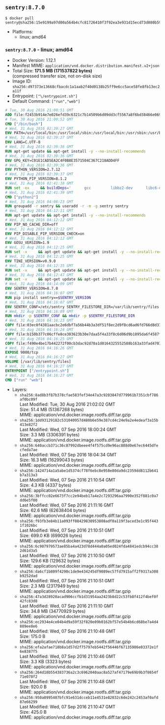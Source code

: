 ## `sentry:8.7.0`

```console
$ docker pull sentry@sha256:15e9199a97d00a564b4cfc81726410f3f92ea3e931d15ecd73d080b5938004c4
```

-	Platforms:
	-	linux; amd64

### `sentry:8.7.0` - linux; amd64

-	Docker Version: 1.12.1
-	Manifest MIME: `application/vnd.docker.distribution.manifest.v2+json`
-	Total Size: **171.5 MB (171537822 bytes)**  
	(compressed transfer size, not on-disk size)
-	Image ID: `sha256:d97373e13668cfbacdc1a1aab2f40d0138b25ff9e6cc5ace58fe8fb13ec2a11f`
-	Entrypoint: `["\/entrypoint.sh"]`
-	Default Command: `["run","web"]`

```dockerfile
# Tue, 30 Aug 2016 21:00:51 GMT
ADD file:f2453b914e7e026efd39c6321c7b14509b6d09dd3cf5567a8f6bd38466e06954 in / 
# Tue, 30 Aug 2016 21:00:52 GMT
CMD ["/bin/bash"]
# Wed, 31 Aug 2016 02:39:27 GMT
ENV PATH=/usr/local/bin:/usr/local/sbin:/usr/local/bin:/usr/sbin:/usr/bin:/sbin:/bin
# Wed, 31 Aug 2016 02:39:27 GMT
ENV LANG=C.UTF-8
# Wed, 31 Aug 2016 02:39:36 GMT
RUN apt-get update && apt-get install -y --no-install-recommends 		ca-certificates 		libsqlite3-0 		libssl1.0.0 	&& rm -rf /var/lib/apt/lists/*
# Wed, 31 Aug 2016 02:39:36 GMT
ENV GPG_KEY=C01E1CAD5EA2C4F0B8E3571504C367C218ADD4FF
# Wed, 31 Aug 2016 02:39:36 GMT
ENV PYTHON_VERSION=2.7.12
# Wed, 31 Aug 2016 02:39:37 GMT
ENV PYTHON_PIP_VERSION=8.1.2
# Wed, 31 Aug 2016 02:41:38 GMT
RUN set -ex 	&& buildDeps=' 		gcc 		libbz2-dev 		libc6-dev 		libdb-dev 		libncurses-dev 		libreadline-dev 		libsqlite3-dev 		libssl-dev 		make 		tcl-dev 		tk-dev 		wget 		xz-utils 		zlib1g-dev 	' 	&& apt-get update && apt-get install -y $buildDeps --no-install-recommends && rm -rf /var/lib/apt/lists/* 		&& wget -O python.tar.xz "https://www.python.org/ftp/python/${PYTHON_VERSION%%[a-z]*}/Python-$PYTHON_VERSION.tar.xz" 	&& wget -O python.tar.xz.asc "https://www.python.org/ftp/python/${PYTHON_VERSION%%[a-z]*}/Python-$PYTHON_VERSION.tar.xz.asc" 	&& export GNUPGHOME="$(mktemp -d)" 	&& gpg --keyserver ha.pool.sks-keyservers.net --recv-keys "$GPG_KEY" 	&& gpg --batch --verify python.tar.xz.asc python.tar.xz 	&& rm -r "$GNUPGHOME" python.tar.xz.asc 	&& mkdir -p /usr/src/python 	&& tar -xJC /usr/src/python --strip-components=1 -f python.tar.xz 	&& rm python.tar.xz 		&& cd /usr/src/python 	&& ./configure 		--enable-shared 		--enable-unicode=ucs4 	&& make -j$(nproc) 	&& make install 	&& ldconfig 			&& wget -O /tmp/get-pip.py 'https://bootstrap.pypa.io/get-pip.py' 		&& python2 /tmp/get-pip.py "pip==$PYTHON_PIP_VERSION" 		&& rm /tmp/get-pip.py 	&& pip install --no-cache-dir --upgrade --force-reinstall "pip==$PYTHON_PIP_VERSION" 	&& [ "$(pip list |tac|tac| awk -F '[ ()]+' '$1 == "pip" { print $2; exit }')" = "$PYTHON_PIP_VERSION" ] 		&& find /usr/local -depth 		\( 			\( -type d -a -name test -o -name tests \) 			-o 			\( -type f -a -name '*.pyc' -o -name '*.pyo' \) 		\) -exec rm -rf '{}' + 	&& apt-get purge -y --auto-remove $buildDeps 	&& rm -rf /usr/src/python ~/.cache
# Wed, 31 Aug 2016 02:41:39 GMT
CMD ["python2"]
# Wed, 31 Aug 2016 04:08:23 GMT
RUN groupadd -r sentry && useradd -r -m -g sentry sentry
# Wed, 31 Aug 2016 04:12:11 GMT
RUN apt-get update && apt-get install -y --no-install-recommends         gcc         git         libffi-dev         libjpeg-dev         libpq-dev         libxml2-dev         libxslt-dev         libyaml-dev     && rm -rf /var/lib/apt/lists/*
# Wed, 31 Aug 2016 04:12:12 GMT
ENV PIP_NO_CACHE_DIR=off
# Wed, 31 Aug 2016 04:12:12 GMT
ENV PIP_DISABLE_PIP_VERSION_CHECK=on
# Wed, 31 Aug 2016 04:12:12 GMT
ENV GOSU_VERSION=1.9
# Wed, 31 Aug 2016 04:12:25 GMT
RUN set -x     && apt-get update && apt-get install -y --no-install-recommends wget && rm -rf /var/lib/apt/lists/*     && wget -O /usr/local/bin/gosu "https://github.com/tianon/gosu/releases/download/$GOSU_VERSION/gosu-$(dpkg --print-architecture)"     && wget -O /usr/local/bin/gosu.asc "https://github.com/tianon/gosu/releases/download/$GOSU_VERSION/gosu-$(dpkg --print-architecture).asc"     && export GNUPGHOME="$(mktemp -d)"     && gpg --keyserver ha.pool.sks-keyservers.net --recv-keys B42F6819007F00F88E364FD4036A9C25BF357DD4     && gpg --batch --verify /usr/local/bin/gosu.asc /usr/local/bin/gosu     && rm -r "$GNUPGHOME" /usr/local/bin/gosu.asc     && chmod +x /usr/local/bin/gosu     && gosu nobody true     && apt-get purge -y --auto-remove wget
# Wed, 31 Aug 2016 04:12:25 GMT
ENV TINI_VERSION=v0.9.0
# Wed, 31 Aug 2016 04:12:35 GMT
RUN set -x     && apt-get update && apt-get install -y --no-install-recommends wget && rm -rf /var/lib/apt/lists/*     && wget -O /usr/local/bin/tini "https://github.com/krallin/tini/releases/download/$TINI_VERSION/tini"     && wget -O /usr/local/bin/tini.asc "https://github.com/krallin/tini/releases/download/$TINI_VERSION/tini.asc"     && export GNUPGHOME="$(mktemp -d)"     && gpg --keyserver ha.pool.sks-keyservers.net --recv-keys 6380DC428747F6C393FEACA59A84159D7001A4E5     && gpg --batch --verify /usr/local/bin/tini.asc /usr/local/bin/tini     && rm -r "$GNUPGHOME" /usr/local/bin/tini.asc     && chmod +x /usr/local/bin/tini     && tini -h     && apt-get purge -y --auto-remove wget
# Wed, 31 Aug 2016 04:12:47 GMT
RUN set -x     && apt-get update && apt-get install -y --no-install-recommends make && rm -rf /var/lib/apt/lists/*     && pip install librabbitmq==1.6.1     && python -c 'import librabbitmq'     && apt-get purge -y --auto-remove make
# Wed, 31 Aug 2016 04:14:09 GMT
ENV SENTRY_VERSION=8.7.0
# Wed, 31 Aug 2016 04:16:07 GMT
RUN pip install sentry==$SENTRY_VERSION
# Wed, 31 Aug 2016 04:16:07 GMT
ENV SENTRY_CONF=/etc/sentry SENTRY_FILESTORE_DIR=/var/lib/sentry/files
# Wed, 31 Aug 2016 04:16:09 GMT
RUN mkdir -p $SENTRY_CONF && mkdir -p $SENTRY_FILESTORE_DIR
# Wed, 31 Aug 2016 04:16:23 GMT
COPY file:03ec0f4381aacbc2e6dbf7a56b44b3a3df51f8ec2d9f8cd6ad6fd766d8d378a3 in /etc/sentry/ 
# Wed, 31 Aug 2016 04:16:24 GMT
COPY file:b150b377c06cffe8ce303623b30e7daa5f4a33f8c6d06d9b1095da6f4587f69b in /etc/sentry/ 
# Wed, 31 Aug 2016 04:16:25 GMT
COPY file:f490e4be17b442272f00cb3dac92d70a1d0164325552588b163a33fad4701f18 in /entrypoint.sh 
# Wed, 31 Aug 2016 04:16:26 GMT
EXPOSE 9000/tcp
# Wed, 31 Aug 2016 04:16:27 GMT
VOLUME [/var/lib/sentry/files]
# Wed, 31 Aug 2016 04:16:27 GMT
ENTRYPOINT ["/entrypoint.sh"]
# Wed, 31 Aug 2016 04:16:27 GMT
CMD ["run" "web"]
```

-	Layers:
	-	`sha256:8ad8b3f87b378cfae583fef34e47a3c9203847d779961b7351cbf786af0bc09f`  
		Last Modified: Tue, 30 Aug 2016 21:02:02 GMT  
		Size: 51.4 MB (51367268 bytes)  
		MIME: application/vnd.docker.image.rootfs.diff.tar.gzip
	-	`sha256:1dd93129182c531040957d480b6e59e387cd4c24e9a2e4edeaf3a15b413e82f2`  
		Last Modified: Wed, 07 Sep 2016 18:00:24 GMT  
		Size: 3.3 MB (3306391 bytes)  
		MIME: application/vnd.docker.image.rootfs.diff.tar.gzip
	-	`sha256:640accb371c36c87992dbeee4f4f575cd9e96ac888d0e67ec6445dfecfeda7ae`  
		Last Modified: Wed, 07 Sep 2016 18:04:34 GMT  
		Size: 16.3 MB (16299043 bytes)  
		MIME: application/vnd.docker.image.rootfs.diff.tar.gzip
	-	`sha256:1424714a1a5abe1d5374cf78f6ebc8e958e80da9dc2359dd8112b641b7a313a3`  
		Last Modified: Wed, 07 Sep 2016 21:10:54 GMT  
		Size: 4.3 KB (4337 bytes)  
		MIME: application/vnd.docker.image.rootfs.diff.tar.gzip
	-	`sha256:3bffcc02e6673f7cc2e94beb17a4e2c7293296aa7990e352f881c0a7dd6e5f00`  
		Last Modified: Wed, 07 Sep 2016 21:11:16 GMT  
		Size: 62.6 MB (62638404 bytes)  
		MIME: application/vnd.docker.image.rootfs.diff.tar.gzip
	-	`sha256:f93fb3e84b11a093ff08429830953808adf0a119f3aced3e1c95f4431f1026bc`  
		Last Modified: Wed, 07 Sep 2016 21:10:51 GMT  
		Size: 699.0 KB (699026 bytes)  
		MIME: application/vnd.docker.image.rootfs.diff.tar.gzip
	-	`sha256:6c907979573ae85ba4a423d78d444a0a05ed024fda4841edcb94cc382d61d3a5`  
		Last Modified: Wed, 07 Sep 2016 21:10:50 GMT  
		Size: 129.6 KB (129632 bytes)  
		MIME: application/vnd.docker.image.rootfs.diff.tar.gzip
	-	`sha256:da6cf1b809f4290c1de9e434245df9089ec57fd7915aff2f9317a308b9252dad`  
		Last Modified: Wed, 07 Sep 2016 21:10:51 GMT  
		Size: 2.3 MB (2317949 bytes)  
		MIME: application/vnd.docker.image.rootfs.diff.tar.gzip
	-	`sha256:47a3d28920acad906ccfb1d31954aa2423b8d22c53fb8f412f4bef0f42fc83d8`  
		Last Modified: Wed, 07 Sep 2016 21:11:10 GMT  
		Size: 34.8 MB (34770929 bytes)  
		MIME: application/vnd.docker.image.rootfs.diff.tar.gzip
	-	`sha256:ec2934e4ce04b4d9a59f32f820e09b0162bf57e54b4b6cd68be7a4d4889ee8e6`  
		Last Modified: Wed, 07 Sep 2016 21:10:48 GMT  
		Size: 175.0 B  
		MIME: application/vnd.docker.image.rootfs.diff.tar.gzip
	-	`sha256:efa2afae718b8a1d57d2f75797eb5442f56446f67135986e03372e1f6e8387f5`  
		Last Modified: Wed, 07 Sep 2016 21:10:46 GMT  
		Size: 3.3 KB (3323 bytes)  
		MIME: application/vnd.docker.image.rootfs.diff.tar.gzip
	-	`sha256:264d18b554383736a2c3c6962040aac8a527af47179e69b9b3f8654f71e078f2`  
		Last Modified: Wed, 07 Sep 2016 21:10:48 GMT  
		Size: 920.0 B  
		MIME: application/vnd.docker.image.rootfs.diff.tar.gzip
	-	`sha256:950a0995407bfc91e631dcceb11e4531e82032c6de242c2453af0afd87e66299`  
		Last Modified: Wed, 07 Sep 2016 21:10:47 GMT  
		Size: 425.0 B  
		MIME: application/vnd.docker.image.rootfs.diff.tar.gzip
